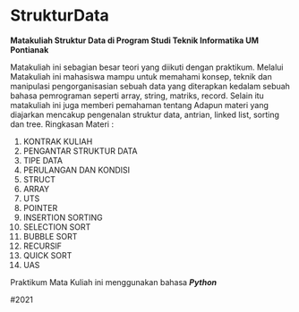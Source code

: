 # StrukturData
**Matakuliah Struktur Data di Program Studi Teknik Informatika UM Pontianak**

Matakuliah ini sebagian besar teori yang diikuti dengan praktikum. Melalui Matakuliah ini mahasiswa mampu untuk memahami  konsep,  teknik dan manipulasi  pengorganisasian sebuah data yang diterapkan kedalam sebuah bahasa pemrograman seperti  array, string, matriks, record. Selain itu matakuliah ini juga memberi pemahaman tentang Adapun materi yang diajarkan mencakup pengenalan struktur data, antrian, linked list, sorting dan tree.
Ringkasan Materi :

 
1.	KONTRAK KULIAH
2.	PENGANTAR STRUKTUR DATA
3.	TIPE DATA
4.	PERULANGAN DAN KONDISI
5.	STRUCT
6.	ARRAY
7.	UTS
8.	POINTER
9.	INSERTION SORTING
10.	SELECTION SORT
11.	BUBBLE SORT
12.	RECURSIF 
13.	QUICK SORT
14.	UAS

Praktikum Mata Kuliah ini menggunakan bahasa ***Python***


#2021
